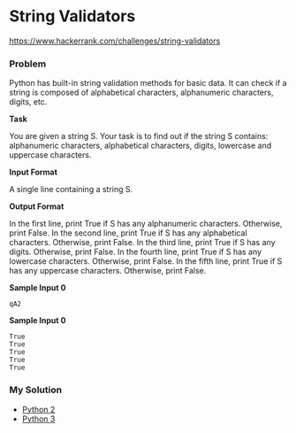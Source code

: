 # String Validators

https://www.hackerrank.com/challenges/string-validators

### Problem

Python has built-in string validation methods for basic data. It can check if a string is composed of alphabetical characters, alphanumeric characters, digits, etc.

**Task** 

You are given a string S. 
Your task is to find out if the string S contains: alphanumeric characters, alphabetical characters, digits, lowercase and uppercase characters.

**Input Format**

A single line containing a string S.

**Output Format**

In the first line, print True if S has any alphanumeric characters. Otherwise, print False. 
In the second line, print True if S has any alphabetical characters. Otherwise, print False. 
In the third line, print True if S has any digits. Otherwise, print False. 
In the fourth line, print True if S has any lowercase characters. Otherwise, print False. 
In the fifth line, print True if S has any uppercase characters. Otherwise, print False.

**Sample Input 0**

```
qA2
```

**Sample Input 0**

```
True
True
True
True
True
```

### My Solution

- [Python 2](python2.py)
- [Python 3](python3.py)